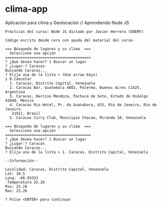 # clima-app
  Aplicación para clima y Geolocación  // Aprendiendo Node JS
  
    Prácticas del curso: Node JS dictado por Javier Herrera (UDEMY)
  
    Código escrito desde cero con ayuda del material del curso.
    

```
=== Búsqueda de lugares y su clima  ===
  Seleccione una opción 
=======================================
? ¿Qué desea hacer? 1 Buscar un lugar
? ¿Lugar:? Caracas
Buscando Caracas...
? Elija una de la lista > (Use arrow keys)
❯ 0.Cancelar 
  1. Caracas, Distrito Capital, Venezuela 
  2. Caracas Bar, Guatemala 4802, Palermo, Buenos Aires C1425, Argentina 
  3. Caracas, Narciso Mendoza, Pachuca de Soto, Estado de Hidalgo 42040, México 
  4. Caracas Rio Hotel, Pr. da Guanabara, 633, Río de Janeiro, Río de Janeiro
   21911, Brasil 
  5. Caracas Curry Club, Municipio Chacao, Miranda 10, Venezuela 

```

```
=== Búsqueda de lugares y su clima  ===
  Seleccione una opción 
=======================================
? ¿Qué desea hacer? 1 Buscar un lugar
? ¿Lugar:? Caracas
Buscando Caracas...
? Elija una de la lista > 1. Caracas, Distrito Capital, Venezuela

--Información--

Localidad: Caracas, Distrito Capital, Venezuela
Lat: 10.5
Long: -66.93333
-Temperatura 25.26
Min: 22.28
Max: 25.26

? Pulse <ENTER> para continuar 

```
  
